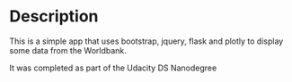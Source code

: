 # Description

This is a simple app that uses bootstrap, jquery, flask and plotly to display some data from the Worldbank.

It was completed as part of the Udacity DS Nanodegree
